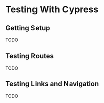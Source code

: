 # Testing With Cypress

## Getting Setup

TODO

## Testing Routes

TODO

## Testing Links and Navigation

TODO
